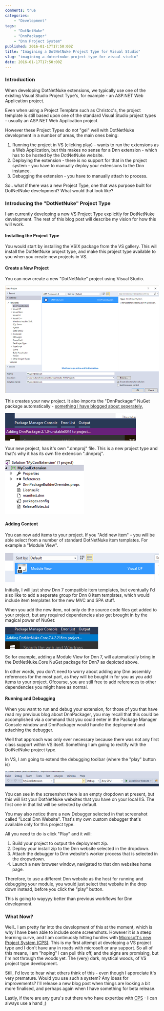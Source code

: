 ```yaml
---
comments: true
categories: 
    - "Development"
tags: 
    - "DotNetNuke"
    - "DnnPackager"
    - "Dnn Project System"
published: 2016-01-17T17:50:00Z
title: "Imagining a DotNetNuke Project Type for Visual Studio"
slug: "imagining-a-dotnetnuke-project-type-for-visual-studio"
date: 2016-01-17T17:50:00Z
---
```


### Introduction

When developing DotNetNuke extensions, we typically use one of the existing Visual Studio Project Type's, for example - an ASP.NET Web Application project.

Even when using a Project Template such as Christoc's, the project template is still based upon one of the standard Visual Studio project types - usually an ASP.NET Web Application project.

However these Project Types do not "gel" well with DotNetNuke development in a number of areas, the main ones being:

1. Running the project in VS (clicking play) - wants to run the extensions as a Web Application, but this makes no sense for a Dnn extension - which has to be hosted by the DotNetNuke website.
2. Deploying the extension - there is no support for that in the project system - you have to manually deploy your extensions to the Dnn instance.
3. Debugging the extension - you have to manually attach to process.

So.. what if there was a new Project Type, one that was purpose built for DotNetNuke development? What would that look like?

<!--more-->
### Introducing the "DotNetNuke" Project Type

I am currently developing a new VS Project Type explicitly for DotNetNuke development. The rest of this blog post will describe my vision for how this will work.

#### Installing the Project Type

You would start by installing the VSIX package from the VS gallery. This will install the DotNetNuke project type, and make this project type available to you when you create new projects in VS.

#### Create a New Project

You can now create a new "DotNetNuke" project using Visual Studio.

![new dnn project.PNG](/img/new%20dnn%20project.PNG)

This creates your new project. It also imports the "DnnPackager" NuGet package automatically - [something I have blogged about seperately.](http://darrelltunnell.net/blog/2015/12/01/dnnpackager-getting-started/)

![adding DnnPackager.PNG](/img/adding%20DnnPackager.PNG)

Your new project, has it's own ".dnnproj" file. This is a new project type and that's why it has its own file extension ".dnnproj".

![SolutionExplorer1.PNG](/img/SolutionExplorer1.PNG)

#### Adding Content

You can now add items to your project. If you "Add new item" - you will be able select from a number of standard DotNetNuke item templates. For example a "Module View". 

![AddModuleView.png](/img/AddModuleView.png)

Initially, I will just show Dnn 7 compatible item templates, but eventually I'd also like to add a seperate group for Dnn 8 item templates, which would include item templates for the new MVC and SPA stuff.

When you add the new item, not only do the source code files get added to your project, but any required dependencies also get brought in by the magical power of NuGet:

![AddingDotNetNukeCoreNuget.PNG](/img/AddingDotNetNukeCoreNuget.PNG)

So for example, adding a Module View for Dnn 7, will automatically bring in the DotNetNuke.Core NuGet package for Dnn7 as depicted above.

In other words, you don't need to worry about adding any Dnn assembly references for the most part, as they will be bought in for you as you add items to your project. Ofcourse, you are still free to add references to other dependencies you might have as normal. 

#### Running and Debugging

When you want to run and debug your extension, for those of you that have read my previous blog about DnnPackager, you may recall that this could be accomplished via a command that you could enter in the Package Manager Console window and DnnPackager would handle the deployment and attaching the debugger.

Well that approach was only ever necessary because there was not any first class support within VS itself. Something I am going to rectify with the DotNetNuke project type.

In VS, I am going to extend the debugging toolbar (where the "play" button is)

![debug toolbar.PNG](/img/debug%20toolbar.PNG)

You can see in the screenshot there is an empty dropdown at present, but this will list your DotNetNuke websites that you have on your local IIS. The first one in that list will be selected by default.

You may also notice there a new Debugger selected in that screenshot called "Local Dnn Website". That's my own custom debugger that's available only for this project type. 

All you need to do is click "Play" and it will:

1. Build your project to output the deployment zip.
2. Deploy your install zip to the Dnn website selected in the dropdown.
3. Attach the debugger to Dnn website's worker process that is selected in the dropwdown.
4. Launch a new browser window, navigated to that dnn websites home page.

Therefore, to use a different Dnn website as the host for running and debugging your module, you would just select that website in the drop down instead, before you click the "play" button.

This is going to wayyyy better than previous workflows for Dnn development. 

### What Now?

Well.. I am pretty far into the development of this at the moment, which is why I have been able to include some screenshots. However it is a steep learning curve, and I am continuosly hitting hurdles with [Microsoft's new Project System (CPS)](https://github.com/Microsoft/VSProjectSystem). This is my first attempt at developing a VS project type and I don't have any in roads with microsoft or any support. So all of this means, I am "hoping" I can pull this off, and the signs are promising, but I'm not through the woods yet. The (very) dark, mystical woods, of VS project type development.

Still, I'd love to hear what others think of this - even though I appreciate it's very premature. Would you use such a system? Any ideas for improvements? I'll release a new blog post when things are looking a bit more finalised, and perhaps again when I have something for beta release. 

Lastly, if there are any guru's out there who have expertise with [CPS](https://github.com/Microsoft/VSProjectSystem) - I can always use a hand ;)



